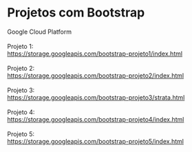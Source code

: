 # Projetos com Bootstrap
 Google Cloud Platform 
<br />
<br />
Projeto 1:
<br />
https://storage.googleapis.com/bootstrap-projeto1/index.html
<br />
<br />
Projeto 2:
<br />
https://storage.googleapis.com/bootstrap-projeto2/index.html
<br />
<br />
Projeto 3:
<br />
https://storage.googleapis.com/bootstrap-projeto3/strata.html
<br />
<br />
Projeto 4:
<br />
https://storage.googleapis.com/bootstrap-projeto4/index.html
<br />
<br />
Projeto 5:
<br />
https://storage.googleapis.com/bootstrap-projeto5/index.html